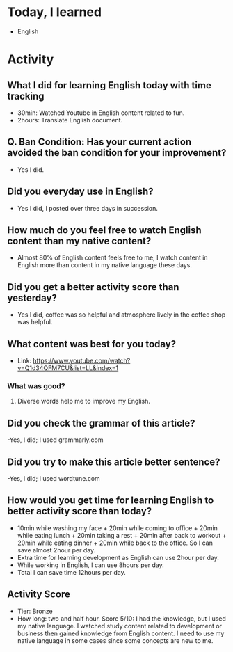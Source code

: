 # Today, I learned 
- English

# Activity
## What I did for learning English today with time tracking
- 30min: Watched Youtube in English content related to fun.
- 2hours: Translate English document.

## Q. Ban Condition: Has your current action avoided the ban condition for your improvement?
- Yes I did.

## Did you everyday use in English?
- Yes I did, I posted over three days in succession.

## How much do you feel free to watch English content than my native content?
- Almost 80% of English content feels free to me; I watch content in English more than content in my native language these days.

## Did you get a better activity score than yesterday?
- Yes I did, coffee was so helpful and atmosphere lively in the coffee shop was helpful.

## What content was best for you today?
- Link: https://www.youtube.com/watch?v=Q1d34QFM7CU&list=LL&index=1

### What was good?
1. Diverse words help me to improve my English.

## Did you check the grammar of this article?
-Yes, I did; I used grammarly.com 

## Did you try to make this article better sentence?
-Yes, I did; I used wordtune.com

## How would you get time for learning English to better activity score than today?
- 10min while washing my face + 20min while coming to office + 20min while eating lunch + 20min taking a rest + 20min after back to workout + 20min while eating dinner + 20min while back to the office. So I can save almost 2hour per day.
- Extra time for learning development as English can use 2hour per day.
- While working in English, I can use 8hours per day.
- Total I can save time 12hours per day.

## Activity Score
- Tier: Bronze
- How long: two and half hour.
Score 5/10: I had the knowledge, but I used my native language. I watched study content related to development or business then gained knowledge from English content. I need to use my native language in some cases since some concepts are new to me.
